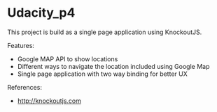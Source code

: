 # Udacity_p4

This project is build as a single page application using KnockoutJS.

Features:
- Google MAP API to show locations
- Different ways to navigate the location included using Google Map
- Single page application with two way binding for better UX

References:
- http://knockoutjs.com
